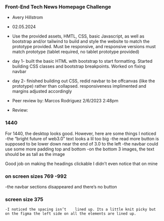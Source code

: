 ### Front-End Tech News Homepage Challenge

+ Avery Hillstrom
+ 02.05.2024
+ Use the provided assets, HMTL, CSS, basic Javascript, as well as bootstrap and/or tailwind to build and style the website to match the prototype provided. Must be responsive, and responsive versions must match prototype (tablet required, no tablet prototype provided)
+ day 1- built the basic HTML with bootstrap to start formatting. Started building CSS classes and bootstrap breakpoints. Worked on fixing navbar 
+ day 2- finished building out CSS, redid navbar to be offcanvas (like the prototype) rather than collapsed. responsiveness implimented and margins adjusted accordingly

+ Peer review by: Marcos Rodriguez 2/6/2023 2:48pm
+ Review: 

### 1440
For 1440, the desktop looks good. However, here are some things I noticed
-the “bright future of web3.0” text looks a lil too big
-the read more button is supposed to be lower down near the end of 3.0 to the left
-the navbar could use some more padding top and bottom
-on the bottom 3 images, the text should be as tall as the image

Good job on making the headings clickable I didn’t even notice that on mine
### on screen sizes 769 -992
 -the navbar sections disappeared and there’s no button 
### screen size 375 
	-I noticed the spacing isn’t	lined up. Its a little knit picky but on the figma the left side on all the elements are lined up.